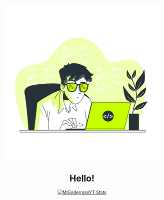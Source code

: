 <div align="center">
<img weight="500" height="500" src="3301602.jpg">

<h1>Hello!</h1>

[![MrEndermanYT Stats](https://github-readme-stats.vercel.app/api?username=MrEnderman-YT&show_icons=true&theme=merko&locale=en)](https://github.com/anuraghazra/github-readme-stats)

</div>
